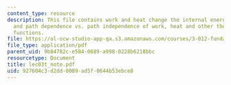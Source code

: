 ```yaml
---
content_type: resource
description: This file contains work and heat change the internal energy of a system
  and path dependence vs. path independence of work, heat and other thermodynamic
  functions.
file: https://ol-ocw-studio-app-qa.s3.amazonaws.com/courses/3-012-fundamentals-of-materials-science-fall-2005/927604c3d2dd0009ad5f0644b53ebce8_lec03t_note.pdf
file_type: application/pdf
parent_uid: 9b84782c-e584-0689-a998-0228b6218bbc
resourcetype: Document
title: lec03t_note.pdf
uid: 927604c3-d2dd-0009-ad5f-0644b53ebce8
---
```

